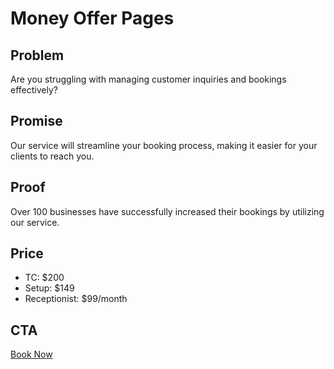 # Money Offer Pages

## Problem
Are you struggling with managing customer inquiries and bookings effectively?

## Promise
Our service will streamline your booking process, making it easier for your clients to reach you.

## Proof
Over 100 businesses have successfully increased their bookings by utilizing our service.

## Price
- TC: $200
- Setup: $149
- Receptionist: $99/month

## CTA
[Book Now]({TC_LINK})